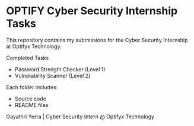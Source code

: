 # OPTIFY Cyber Security Internship Tasks

This repository contains my submissions for the Cyber Security Internship at Optifyx Technology.

Completed Tasks
- Password Strength Checker (Level 1)
- Vulnerability Scanner (Level 2)

Each folder includes:
- Source code
- README files

Gayathri Yerra | Cyber Security Intern @ Optifyx Technology
